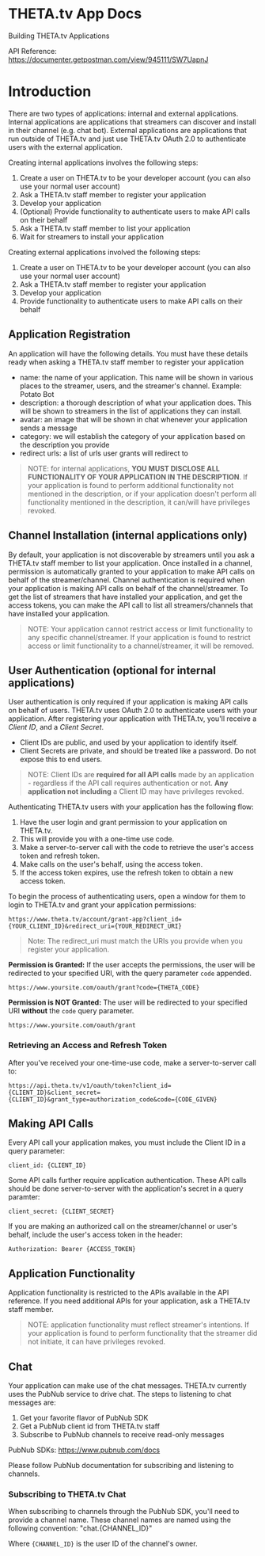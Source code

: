 # THETA.tv App Docs
Building THETA.tv Applications

API Reference:
https://documenter.getpostman.com/view/945111/SW7UapnJ

# Introduction
There are two types of applications: internal and external applications. Internal applications are applications that streamers can discover and install in their channel (e.g. chat bot). External applications are applications that run outside of THETA.tv and just use THETA.tv OAuth 2.0 to authenticate users with the external application.

Creating internal applications involves the following steps:
1. Create a user on THETA.tv to be your developer account (you can also use your normal user account)
2. Ask a THETA.tv staff member to register your application
3. Develop your application
4. (Optional) Provide functionality to authenticate users to make API calls on their behalf 
5. Ask a THETA.tv staff member to list your application
6. Wait for streamers to install your application

Creating external applications involved the following steps:
1. Create a user on THETA.tv to be your developer account (you can also use your normal user account)
2. Ask a THETA.tv staff member to register your application
3. Develop your application
4. Provide functionality to authenticate users to make API calls on their behalf 

## Application Registration
An application will have the following details. You must have these details ready when asking a THETA.tv staff member to register your application
- name: the name of your application. This name will be shown in various places to the streamer, users, and the streamer's channel. Example: Potato Bot
- description: a thorough description of what your application does. This will be shown to streamers in the list of applications they can install. 
- avatar: an image that will be shown in chat whenever your application sends a message
- category: we will establish the category of your application based on the description you provide
- redirect urls: a list of urls user grants will redirect to

> NOTE: for internal applications, **YOU MUST DISCLOSE ALL FUNCTIONALITY OF YOUR APPLICATION IN THE DESCRIPTION**. If your application is found to perform additional functionality not mentioned in the description, or if your application doesn't perform all functionality mentioned in the description, it can/will have privileges revoked. 


## Channel Installation (internal applications only)
By default, your application is not discoverable by streamers until you ask a THETA.tv staff member to list your application. Once installed in a channel, permission is automatically granted to your application to make API calls on behalf of the streamer/channel. 
Channel authentication is required when your application is making API calls on behalf of the channel/streamer. To get the list of streamers that have installed your application, and get the access tokens, you can make the API call to list all streamers/channels that have installed your application.

> NOTE: Your application cannot restrict access or limit functionality to any specific channel/streamer. If your application is found to restrict access or limit functionality to a channel/streamer, it will be removed.

## User Authentication (optional for internal applications)
User authentication is only required if your application is making API calls on behalf of users. THETA.tv uses OAuth 2.0 to authenticate users with your application. After registering your application with THETA.tv, you'll receive a _Client ID_, and a _Client Secret_.

* Client IDs are public, and used by your application to identify itself. 
* Client Secrets are private, and should be treated like a password. Do not expose this to end users.

> NOTE: Client IDs are **required for all API calls** made by an application - regardless if the API call requires authentication or not. **Any application not including** a Client ID may have privileges revoked.

Authenticating THETA.tv users with your application has the following flow:
1. Have the user login and grant permission to your application on THETA.tv.
2. This will provide you with a one-time use code.
3. Make a server-to-server call with the code to retrieve the user's access token and refresh token.
4. Make calls on the user's behalf, using the access token.
5. If the access token expires, use the refresh token to obtain a new access token.

To begin the process of authenticating users, open a window for them to login to THETA.tv and grant your application permissions:

    https://www.theta.tv/account/grant-app?client_id={YOUR_CLIENT_ID}&redirect_uri={YOUR_REDIRECT_URI}

> Note: The redirect_uri must match the URIs you provide when you register your application.

**Permission is Granted:**
If the user accepts the permissions, the user will be redirected to your specified URI, with the query parameter `code` appended.

    https://www.yoursite.com/oauth/grant?code={THETA_CODE}

**Permission is NOT Granted:**
The user will be redirected to your specified URI **without** the `code` query parameter.

    https://www.yoursite.com/oauth/grant

### Retrieving an Access and Refresh Token
After you've received your one-time-use code, make a server-to-server call to:

    https://api.theta.tv/v1/oauth/token?client_id={CLIENT_ID}&client_secret={CLIENT_ID}&grant_type=authorization_code&code={CODE_GIVEN}


## Making API Calls
Every API call your application makes, you must include the Client ID in a query parameter:

    client_id: {CLIENT_ID}

Some API calls further require application authentication. These API calls should be done server-to-server with the application's secret in a query paramter:

    client_secret: {CLIENT_SECRET}

If you are making an authorized call on the streamer/channel or user's behalf, include the user's access token in the header:

    Authorization: Bearer {ACCESS_TOKEN}

## Application Functionality
Application functionality is restricted to the APIs available in the API reference. If you need additional APIs for your application, ask a THETA.tv staff member.

> NOTE: application functionality must reflect streamer's intentions. If your application is found to perform functionality that the streamer did not initiate, it can have privileges revoked.

## Chat
Your application can make use of the chat messages. THETA.tv currently uses the PubNub service to drive chat. The steps to listening to chat messages are:

1. Get your favorite flavor of PubNub SDK
2. Get a PubNub client id from THETA.tv staff
3. Subscribe to PubNub channels to receive read-only messages

PubNub SDKs: https://www.pubnub.com/docs

Please follow PubNub documentation for subscribing and listening to channels.

### Subscribing to THETA.tv Chat

 When subscribing to channels through the PubNub SDK, you'll need to provide a channel name. These channel names are named using the following convention:
    "chat.{CHANNEL_ID}"

Where `{CHANNEL_ID}` is the user ID of the channel's owner.
